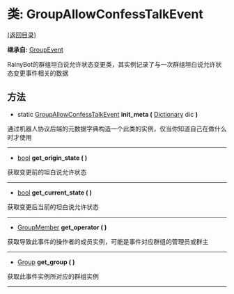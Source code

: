 # 类: GroupAllowConfessTalkEvent  
[(返回目录)](README.md)  
  
**继承自:** [GroupEvent](GroupEvent.md)  
  
RainyBot的群组坦白说允许状态变更类，其实例记录了与一次群组坦白说允许状态变更事件相关的数据  
  
## 方法 
  
- static [GroupAllowConfessTalkEvent](GroupAllowConfessTalkEvent.md) **init_meta (** [Dictionary](https://docs.godotengine.org/en/latest/classes/class_dictionary.html) dic **)**  
  
通过机器人协议后端的元数据字典构造一个此类的实例，仅当你知道自己在做什么时才使用  
  
---  
  
- [bool](https://docs.godotengine.org/en/latest/classes/class_bool.html) **get_origin_state ( )**  
  
获取变更前的坦白说允许状态  
  
---  
  
- [bool](https://docs.godotengine.org/en/latest/classes/class_bool.html) **get_current_state ( )**  
  
获取变更后当前的坦白说允许状态  
  
---  
  
- [GroupMember](GroupMember.md) **get_operator ( )**  
  
获取导致此事件的操作者的成员实例，可能是事件对应群组的管理员或群主  
  
---  
  
- [Group](Group.md) **get_group ( )**  
  
获取此事件实例所对应的群组实例  
  
---  
  

